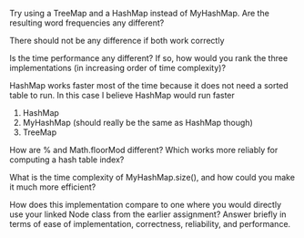 Try using a TreeMap and a HashMap instead of MyHashMap.
Are the resulting word frequencies any different?

There should not be any difference if both work correctly


Is the time performance any different? If so, how would you rank the three implementations (in increasing order of time complexity)?

HashMap works faster most of the time because it does not need a sorted table to run. In this case I believe HashMap would run faster
1. HashMap
2. MyHashMap (should really be the same as HashMap though)
3. TreeMap


How are % and Math.floorMod different? Which works more reliably for computing a hash table index?




What is the time complexity of MyHashMap.size(), and how could you make it much more efficient?




How does this implementation compare to one where you would directly use your linked Node class from the earlier assignment? Answer briefly in terms of ease of implementation, correctness, reliability, and performance.
